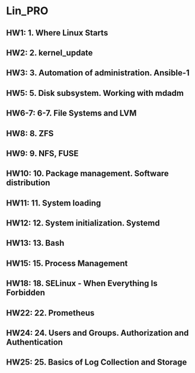 # Lin_PRO
HW1: 1. Where Linux Starts
---
HW2: 2. kernel_update
---
HW3: 3. Automation of administration. Ansible-1
---
HW5: 5. Disk subsystem. Working with mdadm
---
HW6-7: 6-7. File Systems and LVM
---
HW8: 8. ZFS
---
HW9: 9. NFS, FUSE
---
HW10: 10. Package management. Software distribution
---
HW11: 11. System loading
---
HW12: 12. System initialization. Systemd
---
HW13: 13. Bash
---
HW15: 15. Process Management
---
HW18: 18. SELinux - When Everything Is Forbidden
---
HW22: 22. Prometheus
---
HW24: 24. Users and Groups. Authorization and Authentication
---
HW25: 25. Basics of Log Collection and Storage
---
